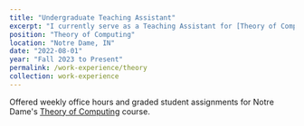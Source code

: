 ```yaml
---
title: "Undergraduate Teaching Assistant"
excerpt: "I currently serve as a Teaching Assistant for [Theory of Computing](https://www3.nd.edu/~dchiang/teaching/theory/2024/) (CSE 30151) at Notre Dame. In this role, I conduct weekly office hours and handle the grading of student assignments, working alongside [Prof. David Chiang]()."
position: "Theory of Computing"
location: "Notre Dame, IN"
date: "2022-08-01"
year: "Fall 2023 to Present"
permalink: /work-experience/theory
collection: work-experience
---
```


Offered weekly office hours and graded student assignments for Notre Dame's [Theory of Computing](https://www3.nd.edu/~dchiang/teaching/theory/2024/) course.
